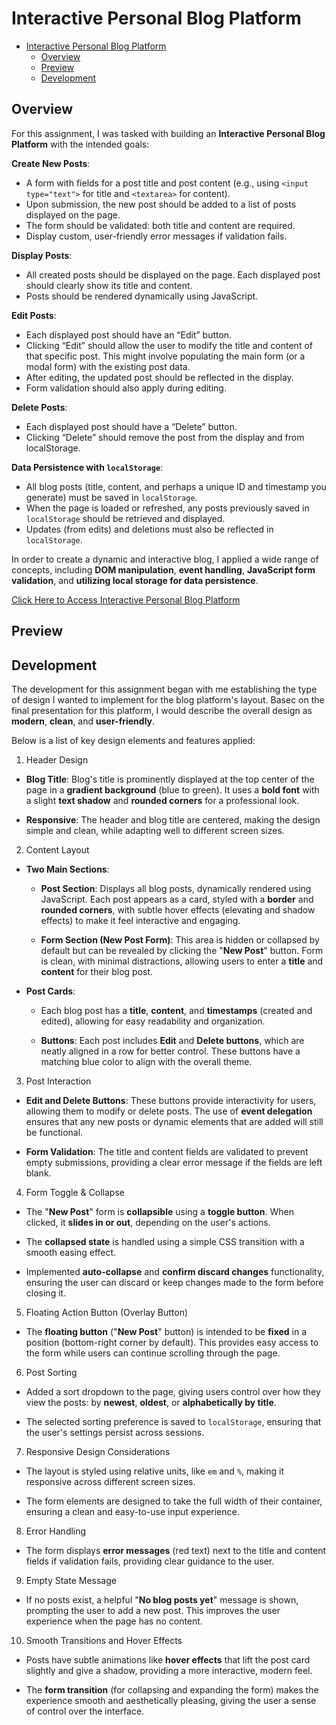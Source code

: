 # Interactive Personal Blog Platform

- [Interactive Personal Blog Platform](#interactive-personal-blog-platform)
  - [Overview](#overview)
  - [Preview](#preview)
  - [Development](#development)

## Overview

For this assignment, I was tasked with building an **Interactive Personal Blog Platform** with the intended goals:

**Create New Posts**:

- A form with fields for a post title and post content (e.g., using `<input type="text">` for title and `<textarea>` for content).
- Upon submission, the new post should be added to a list of posts displayed on the page.
- The form should be validated: both title and content are required.
- Display custom, user-friendly error messages if validation fails.

**Display Posts**:

- All created posts should be displayed on the page. Each displayed post should clearly show its title and content.
- Posts should be rendered dynamically using JavaScript.

**Edit Posts**:

- Each displayed post should have an “Edit” button.
- Clicking “Edit” should allow the user to modify the title and content of that specific post. This might involve populating the main form (or a modal form) with the existing post data.
- After editing, the updated post should be reflected in the display.
- Form validation should also apply during editing.

**Delete Posts**:

- Each displayed post should have a “Delete” button.
- Clicking “Delete” should remove the post from the display and from localStorage.

**Data Persistence with `localStorage`**:

- All blog posts (title, content, and perhaps a unique ID and timestamp you generate) must be saved in `localStorage`.
- When the page is loaded or refreshed, any posts previously saved in `localStorage` should be retrieved and displayed.
- Updates (from edits) and deletions must also be reflected in `localStorage`.

In order to create a dynamic and interactive blog, I applied a wide range of concepts, including **DOM manipulation**, **event handling**, **JavaScript form validation**, and **utilizing local storage for data persistence**.

[Click Here to Access Interactive Personal Blog Platform](https://github.com/jcwynder/interactive-personal-blog-platform)

## Preview

## Development

The development for this assignment began with me establishing the type of design I wanted to implement for the blog platform's layout. Basec on the final presentation for this platform, I would describe the overall design as **modern**, **clean**, and **user-friendly**.

Below is a list of key design elements and features applied:

1. Header Design

- **Blog Title**: Blog's title is prominently displayed at the top center of the page in a **gradient background** (blue to green). It uses a **bold font** with a slight **text shadow** and **rounded corners** for a professional look.

- **Responsive**: The header and blog title are centered, making the design simple and clean, while adapting well to different screen sizes.

2. Content Layout

- **Two Main Sections**:

  - **Post Section**: Displays all blog posts, dynamically rendered using JavaScript. Each post appears as a card, styled with a **border** and **rounded corners**, with subtle hover effects (elevating and shadow effects) to make it feel interactive and engaging.

  - **Form Section (New Post Form)**: This area is hidden or collapsed by default but can be revealed by clicking the "**New Post**" button. Form is clean, with minimal distractions, allowing users to enter a **title** and **content** for their blog post.

- **Post Cards**:

  - Each blog post has a **title**, **content**, and **timestamps** (created and edited), allowing for easy readability and organization.

  - **Buttons**: Each post includes **Edit** and **Delete buttons**, which are neatly aligned in a row for better control. These buttons have a matching blue color to align with the overall theme.

3. Post Interaction

- **Edit and Delete Buttons**: These buttons provide interactivity for users, allowing them to modify or delete posts. The use of **event delegation** ensures that any new posts or dynamic elements that are added will still be functional.

- **Form Validation**: The title and content fields are validated to prevent empty submissions, providing a clear error message if the fields are left blank.

4. Form Toggle & Collapse

- The "**New Post**" form is **collapsible** using a **toggle button**. When clicked, it **slides in or out**, depending on the user's actions.

- The **collapsed state** is handled using a simple CSS transition with a smooth easing effect.

- Implemented **auto-collapse** and **confirm discard changes** functionality, ensuring the user can discard or keep changes made to the form before closing it.

5. Floating Action Button (Overlay Button)

- The **floating button** ("**New Post**" button) is intended to be **fixed** in a position (bottom-right corner by default). This provides easy access to the form while users can continue scrolling through the page.

6. Post Sorting

- Added a sort dropdown to the page, giving users control over how they view the posts: by **newest**, **oldest**, or **alphabetically by title**.

- The selected sorting preference is saved to `localStorage`, ensuring that the user's settings persist across sessions.

7. Responsive Design Considerations

- The layout is styled using relative units, like `em` and `%`, making it responsive across different screen sizes.

- The form elements are designed to take the full width of their container, ensuring a clean and easy-to-use input experience.

8. Error Handling

- The form displays **error messages** (red text) next to the title and content fields if validation fails, providing clear guidance to the user.

9. Empty State Message

- If no posts exist, a helpful "**No blog posts yet**" message is shown, prompting the user to add a new post. This improves the user experience when the page has no content.

10. Smooth Transitions and Hover Effects

- Posts have subtle animations like **hover effects** that lift the post card slightly and give a shadow, providing a more interactive, modern feel.

- The **form transition** (for collapsing and expanding the form) makes the experience smooth and aesthetically pleasing, giving the user a sense of control over the interface.
